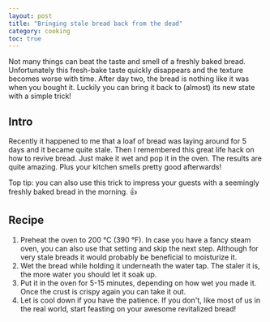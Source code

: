 ```yaml
---
layout: post
title: "Bringing stale bread back from the dead"
category: cooking
toc: true
---
```


Not many things can beat the taste and smell of a freshly baked bread. Unfortunately this fresh-bake taste quickly disappears and the texture  becomes worse with time. After day two, the bread is nothing like it was when you bought it. Luckily you can bring it back to (almost) its new state with a simple trick!

## Intro
Recently it happened to me that a loaf of bread was laying around for 5 days and it became quite stale. Then I remembered this great life hack on how to revive bread. Just make it wet and pop it in the oven. The results are quite amazing. Plus your kitchen smells pretty good afterwards!

Top tip: you can also use this trick to impress your guests with a seemingly freshly baked bread in the morning. 👍

## Recipe
1. Preheat the oven to 200 °C (390 °F). In case you have a fancy steam oven, you can also use that setting and skip the next step. Although for very stale breads it would probably be beneficial to moisturize it.
2. Wet the bread while holding it underneath the water tap. The staler it is, the more water you should let it soak up.
3. Put it in the oven for 5-15 minutes, depending on how wet you made it. Once the crust is crispy again you can take it out.
4. Let is cool down if you have the patience. If you don't, like most of us in the real world, start feasting on your awesome revitalized bread!
